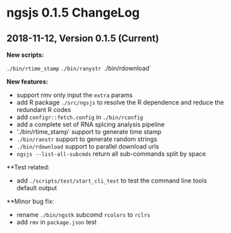 # ngsjs 0.1.5 ChangeLog

## 2018-11-12, Version 0.1.5 (Current)

**New scripts:**  

`./bin/rtime_stamp`
`./bin/ranystr
`./bin/rdownload`

**New features:**

- support rmv only input the `extra` params
- add R package `./src/ngsjs` to resolve the R dependence and reduce the redundant R codes
- add `configr::fetch.config` in `./bin/rconfig`
- add a complete set of RNA splcing analysis pipeline
- './bin/rtime_stamp' support to generate time stamp
- `./bin/ranstr` support to generate random strings
- `./bin/rdownload` support to parallel download urls
- `ngsjs --list-all-subcmds` return all sub-commands split by space

**Test related:

- add `./scripts/test/start_cli_test` to test the command line tools default output

**Minor bug fix:

- rename `./bin/ngstk` subcomd `rcolors` to `rclrs`
- add `rmv` in `package.json` test
